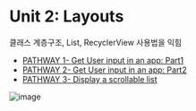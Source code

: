 # Unit 2: Layouts
클래스 계층구조, List, RecyclerView 사용법을 익힘
- [PATHWAY 1- Get User input in an app: Part1](https://github.com/OhGyong/Android-Kotlin-Basics-in-Kotlin/tree/master/Unit%202-%20Layouts/PATHWAY%201-Get%20user%20input%20in%20an%20app%20Part1)
- [PATHWAY 2- Get User input in an app: Part2](https://github.com/OhGyong/Android-Kotlin-Basics-in-Kotlin/tree/master/Unit%202-%20Layouts/PATHWAY%202-Get%20user%20input%20in%20an%20app%20Part2)
- [PATHWAY 3- Display a scrollable list](https://github.com/OhGyong/Android-Kotlin-Basics-in-Kotlin/tree/master/Unit%202-%20Layouts/PATHWAY%203-Display%20a%20scrollable%20list)

![image](https://user-images.githubusercontent.com/52282493/129664821-13d4a203-205c-4957-8307-c3e631c3330e.png)
